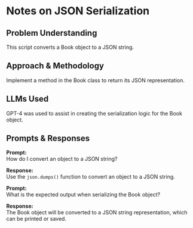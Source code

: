 # Notes on JSON Serialization

## Problem Understanding
This script converts a Book object to a JSON string.

## Approach & Methodology
Implement a method in the Book class to return its JSON representation.

## LLMs Used
GPT-4 was used to assist in creating the serialization logic for the Book object.

## Prompts & Responses
**Prompt:**  
How do I convert an object to a JSON string?

**Response:**  
Use the `json.dumps()` function to convert an object to a JSON string.

**Prompt:**  
What is the expected output when serializing the Book object?

**Response:**  
The Book object will be converted to a JSON string representation, which can be printed or saved.
